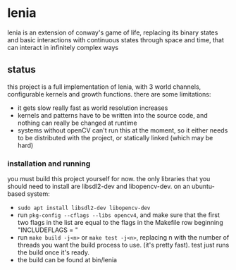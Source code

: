 # lenia

lenia is an extension of conway's game of life, replacing its binary states and basic interactions with continuous states through space and time, that can interact in infinitely complex ways

## status

this project is a full implementation of lenia, with 3 world channels, configurable kernels and growth functions. there are some limitations:
- it gets slow really fast as world resolution increases
- kernels and patterns have to be written into the source code, and nothing can really be changed at runtime
- systems without openCV can't run this at the moment, so it either needs to be distributed with the project, or statically linked (which may be hard)

### installation and running

you must build this project yourself for now. the only libraries that you should need to install are libsdl2-dev and libopencv-dev. on an ubuntu-based system:
- ```sudo apt install libsdl2-dev libopencv-dev```
- run ```pkg-config --cflags --libs opencv4```, and make sure that the first two flags in the list are equal to the flags in the Makefile row beginning "INCLUDEFLAGS = "
- run ```make build -j<n>``` or ```make test -j<n>```, replacing n with the number of threads you want the  build process to use. (it's pretty fast). test just runs the build once it's ready.
- the build can be found at bin/lenia
